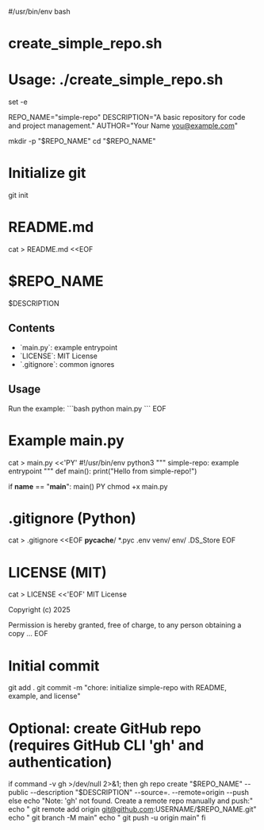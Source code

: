 #/usr/bin/env bash
# create_simple_repo.sh
# Usage: ./create_simple_repo.sh
set -e

REPO_NAME="simple-repo"
DESCRIPTION="A basic repository for code and project management."
AUTHOR="Your Name <you@example.com>"

mkdir -p "$REPO_NAME"
cd "$REPO_NAME"

# Initialize git
git init

# README.md
cat > README.md <<EOF
# $REPO_NAME

$DESCRIPTION

## Contents
- \`main.py\`: example entrypoint
- \`LICENSE\`: MIT License
- \`.gitignore\`: common ignores

## Usage
Run the example:
\`\`\`bash
python main.py
\`\`\`
EOF

# Example main.py
cat > main.py <<'PY'
#!/usr/bin/env python3
"""
simple-repo: example entrypoint
"""
def main():
    print("Hello from simple-repo!")

if __name__ == "__main__":
    main()
PY
chmod +x main.py

# .gitignore (Python)
cat > .gitignore <<EOF
__pycache__/
*.pyc
.env
venv/
env/
.DS_Store
EOF

# LICENSE (MIT)
cat > LICENSE <<'EOF'
MIT License

Copyright (c) 2025

Permission is hereby granted, free of charge, to any person obtaining a copy
...
EOF

# Initial commit
git add .
git commit -m "chore: initialize simple-repo with README, example, and license"

# Optional: create GitHub repo (requires GitHub CLI 'gh' and authentication)
if command -v gh >/dev/null 2>&1; then
  gh repo create "$REPO_NAME" --public --description "$DESCRIPTION" --source=. --remote=origin --push
else
  echo "Note: 'gh' not found. Create a remote repo manually and push:"
  echo "  git remote add origin git@github.com:USERNAME/$REPO_NAME.git"
  echo "  git branch -M main"
  echo "  git push -u origin main"
fi
